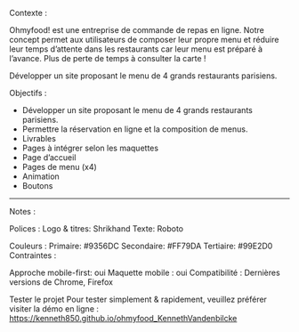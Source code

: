 
Contexte :

Ohmyfood! est une entreprise de commande de repas en ligne. Notre concept permet aux
utilisateurs de composer leur propre menu et réduire leur temps d’attente dans les
restaurants car leur menu est préparé à l’avance. Plus de perte de temps à consulter la carte
!

Développer un site proposant le menu de 4 grands restaurants parisiens.


Objectifs :

- Développer un site proposant le menu de 4 grands restaurants parisiens.
- Permettre la réservation en ligne et la composition de menus.
- Livrables
- Pages à intégrer selon les maquettes
- Page d’accueil
- Pages de menu (x4)
- Animation
- Boutons

-----

Notes :

Polices :
Logo & titres: Shrikhand
Texte: Roboto

Couleurs :
Primaire: #9356DC
Secondaire: #FF79DA
Tertiaire: #99E2D0
Contraintes :

Approche mobile-first: oui
Maquette mobile : oui
Compatibilité : Dernières versions de Chrome, Firefox

Tester le projet
Pour tester simplement & rapidement, veuillez préférer visiter la démo en ligne : https://kenneth850.github.io/ohmyfood_KennethVandenbilcke
